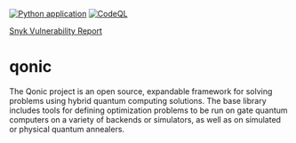 [![Python application](https://github.com/Qonic-Team/qonic/actions/workflows/python-app.yml/badge.svg)](https://github.com/Qonic-Team/qonic/actions/workflows/python-app.yml)
[![CodeQL](https://github.com/Qonic-Team/qonic/actions/workflows/codeql.yml/badge.svg)](https://github.com/Qonic-Team/qonic/actions/workflows/codeql.yml)

[Snyk Vulnerability Report](https://app.snyk.io/org/cogrpar/project/672aa133-477d-4c93-aebb-bf8253d4d2be)

# qonic
The Qonic project is an open source, expandable framework for solving problems using hybrid quantum computing solutions.  The base library includes tools for defining optimization problems to be run on gate quantum computers on a variety of backends or simulators, as well as on simulated or physical quantum annealers.

